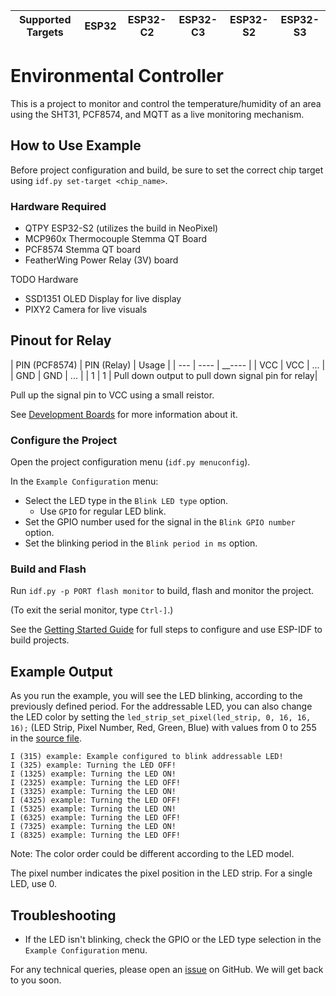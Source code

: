 | Supported Targets | ESP32 | ESP32-C2 | ESP32-C3 | ESP32-S2 | ESP32-S3 |
| ----------------- | ----- | -------- | -------- | -------- | -------- |

# Environmental Controller

This is a project to monitor and control the temperature/humidity of an area using the SHT31, PCF8574, and MQTT as a live monitoring mechanism.

## How to Use Example

Before project configuration and build, be sure to set the correct chip target using `idf.py set-target <chip_name>`.

### Hardware Required

* QTPY ESP32-S2 (utilizes the build in NeoPixel)
* MCP960x Thermocouple Stemma QT Board
* PCF8574 Stemma QT board
* FeatherWing Power Relay (3V) board

TODO Hardware
* SSD1351 OLED Display for live display
* PIXY2 Camera for live visuals

## Pinout for Relay

| PIN (PCF8574) | PIN (Relay) | Usage |
| --- | ---- | __---- |
| VCC | VCC | ... |
| GND | GND | ... |
| 1 | 1 | Pull down output to pull down signal pin for relay|

Pull up the signal pin to VCC using a small reistor.

See [Development Boards](https://www.espressif.com/en/products/devkits) for more information about it.

### Configure the Project

Open the project configuration menu (`idf.py menuconfig`).

In the `Example Configuration` menu:

* Select the LED type in the `Blink LED type` option.
  * Use `GPIO` for regular LED blink.
* Set the GPIO number used for the signal in the `Blink GPIO number` option.
* Set the blinking period in the `Blink period in ms` option.

### Build and Flash

Run `idf.py -p PORT flash monitor` to build, flash and monitor the project.

(To exit the serial monitor, type ``Ctrl-]``.)

See the [Getting Started Guide](https://docs.espressif.com/projects/esp-idf/en/latest/get-started/index.html) for full steps to configure and use ESP-IDF to build projects.

## Example Output

As you run the example, you will see the LED blinking, according to the previously defined period. For the addressable LED, you can also change the LED color by setting the `led_strip_set_pixel(led_strip, 0, 16, 16, 16);` (LED Strip, Pixel Number, Red, Green, Blue) with values from 0 to 255 in the [source file](main/blink_example_main.c).

```text
I (315) example: Example configured to blink addressable LED!
I (325) example: Turning the LED OFF!
I (1325) example: Turning the LED ON!
I (2325) example: Turning the LED OFF!
I (3325) example: Turning the LED ON!
I (4325) example: Turning the LED OFF!
I (5325) example: Turning the LED ON!
I (6325) example: Turning the LED OFF!
I (7325) example: Turning the LED ON!
I (8325) example: Turning the LED OFF!
```

Note: The color order could be different according to the LED model.

The pixel number indicates the pixel position in the LED strip. For a single LED, use 0.

## Troubleshooting

* If the LED isn't blinking, check the GPIO or the LED type selection in the `Example Configuration` menu.

For any technical queries, please open an [issue](https://github.com/espressif/esp-idf/issues) on GitHub. We will get back to you soon.
